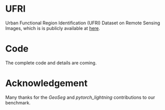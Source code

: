 # UFRI
Urban Functional Region Identification (UFRI) Dataset on Remote Sensing Images, which is is publicly available at [here](https://pan.baidu.com/s/1ZMpZhzifnengh0aVgyVTlg).
# Code
The complete code and details are coming.
# Acknowledgement
Many thanks for the *GeoSeg* and *pytorch_lightning* contributions to our benchmark.
